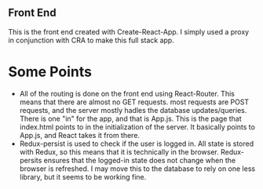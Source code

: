 ## Front End
This is the front end created with Create-React-App.
I simply used a proxy in conjunction with CRA to make this full stack app.
# Some Points
* All of the routing is done on the front end using React-Router. This means that there are almost no GET requests.
  most requests are POST requests, and the server mostly hadles the database updates/queries. There is one "in" for the app,     and that is App.js. This is the page that index.html points to in the initialization of the server. It basically points to     App.js, and React takes it from there.
* Redux-persist is used to check if the user is logged in. All state is stored with Redux, so this means that it is technically   in the browser. Redux-persits ensures that the logged-in state does not change when the browser is refreshed.
  I may move this to the database to rely on one less library, but it seems to be working fine.
